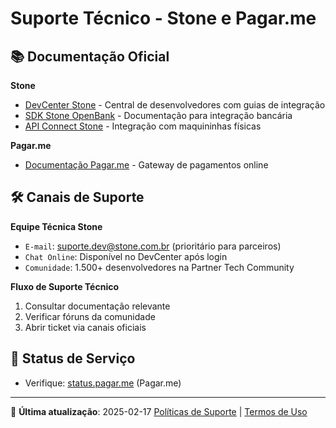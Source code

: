 # Suporte Técnico - Stone e Pagar.me

## 📚 Documentação Oficial

**Stone**  
- [DevCenter Stone](https://www.stone.com.br/devcenter/) - Central de desenvolvedores com guias de integração  
- [SDK Stone OpenBank](https://docs.openbank.stone.com.br/docs/guias/sdk/) - Documentação para integração bancária  
- [API Connect Stone](https://www.stone.com.br/devcenter/) - Integração com maquininhas físicas  

**Pagar.me**  
- [Documentação Pagar.me](https://docs.pagar.me) - Gateway de pagamentos online  

## 🛠 Canais de Suporte

**Equipe Técnica Stone**  
- `E-mail`: suporte.dev@stone.com.br (prioritário para parceiros)  
- `Chat Online`: Disponível no DevCenter após login  
- `Comunidade`: 1.500+ desenvolvedores na Partner Tech Community  

**Fluxo de Suporte Técnico**  
1. Consultar documentação relevante  
2. Verificar fóruns da comunidade  
3. Abrir ticket via canais oficiais  

## 🚨 Status de Serviço
- Verifique: [status.pagar.me](https://status.pagar.me) (Pagar.me)  

---

🔖 **Última atualização**: 2025-02-17
[Políticas de Suporte](https://www.stone.com.br/devcenter/) | [Termos de Uso](https://www.stone.com.br/devcenter/)
